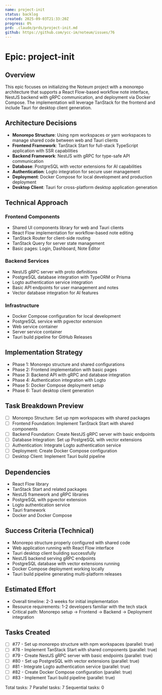 ```yaml
---
name: project-init
status: backlog
created: 2025-09-03T21:33:20Z
progress: 0%
prd: .claude/prds/project-init.md
github: https://github.com/ycc-im/noteum/issues/76
---
```


# Epic: project-init

## Overview
This epic focuses on initializing the Noteum project with a monorepo architecture that supports a React Flow-based workflow note interface, NestJS backend with gRPC communication, and deployment via Docker Compose. The implementation will leverage TanStack for the frontend and include Tauri for desktop client generation.

## Architecture Decisions
- **Monorepo Structure**: Using npm workspaces or yarn workspaces to manage shared code between web and Tauri clients
- **Frontend Framework**: TanStack Start for full-stack TypeScript application with SSR capabilities
- **Backend Framework**: NestJS with gRPC for type-safe API communication
- **Database**: PostgreSQL with vector extensions for AI capabilities
- **Authentication**: Logto integration for secure user management
- **Deployment**: Docker Compose for local development and production deployment
- **Desktop Client**: Tauri for cross-platform desktop application generation

## Technical Approach
### Frontend Components
- Shared UI components library for web and Tauri clients
- React Flow implementation for workflow-based note editing
- TanStack Router for client-side routing
- TanStack Query for server state management
- Basic pages: Login, Dashboard, Note Editor

### Backend Services
- NestJS gRPC server with proto definitions
- PostgreSQL database integration with TypeORM or Prisma
- Logto authentication service integration
- Basic API endpoints for user management and notes
- Vector database integration for AI features

### Infrastructure
- Docker Compose configuration for local development
- PostgreSQL service with pgvector extension
- Web service container
- Server service container
- Tauri build pipeline for GitHub Releases

## Implementation Strategy
- Phase 1: Monorepo structure and shared configurations
- Phase 2: Frontend implementation with basic pages
- Phase 3: Backend API with gRPC and database integration
- Phase 4: Authentication integration with Logto
- Phase 5: Docker Compose deployment setup
- Phase 6: Tauri desktop client generation

## Task Breakdown Preview
- [ ] Monorepo Structure: Set up npm workspaces with shared packages
- [ ] Frontend Foundation: Implement TanStack Start with shared components
- [ ] Backend Foundation: Create NestJS gRPC server with basic endpoints
- [ ] Database Integration: Set up PostgreSQL with vector extensions
- [ ] Authentication: Integrate Logto authentication service
- [ ] Deployment: Create Docker Compose configuration
- [ ] Desktop Client: Implement Tauri build pipeline

## Dependencies
- React Flow library
- TanStack Start and related packages
- NestJS framework and gRPC libraries
- PostgreSQL with pgvector extension
- Logto authentication service
- Tauri framework
- Docker and Docker Compose

## Success Criteria (Technical)
- Monorepo structure properly configured with shared code
- Web application running with React Flow interface
- Tauri desktop client building successfully
- NestJS backend serving gRPC endpoints
- PostgreSQL database with vector extensions running
- Docker Compose deployment working locally
- Tauri build pipeline generating multi-platform releases

## Estimated Effort
- Overall timeline: 2-3 weeks for initial implementation
- Resource requirements: 1-2 developers familiar with the tech stack
- Critical path: Monorepo setup → Frontend → Backend → Deployment integration

## Tasks Created
- [ ] #77 - Set up monorepo structure with npm workspaces (parallel: true)
- [ ] #78 - Implement TanStack Start with shared components (parallel: true)
- [ ] #79 - Create NestJS gRPC server with basic endpoints (parallel: true)
- [ ] #80 - Set up PostgreSQL with vector extensions (parallel: true)
- [ ] #81 - Integrate Logto authentication service (parallel: true)
- [ ] #82 - Create Docker Compose configuration (parallel: true)
- [ ] #83 - Implement Tauri build pipeline (parallel: true)

Total tasks:        7
Parallel tasks:        7
Sequential tasks: 0
